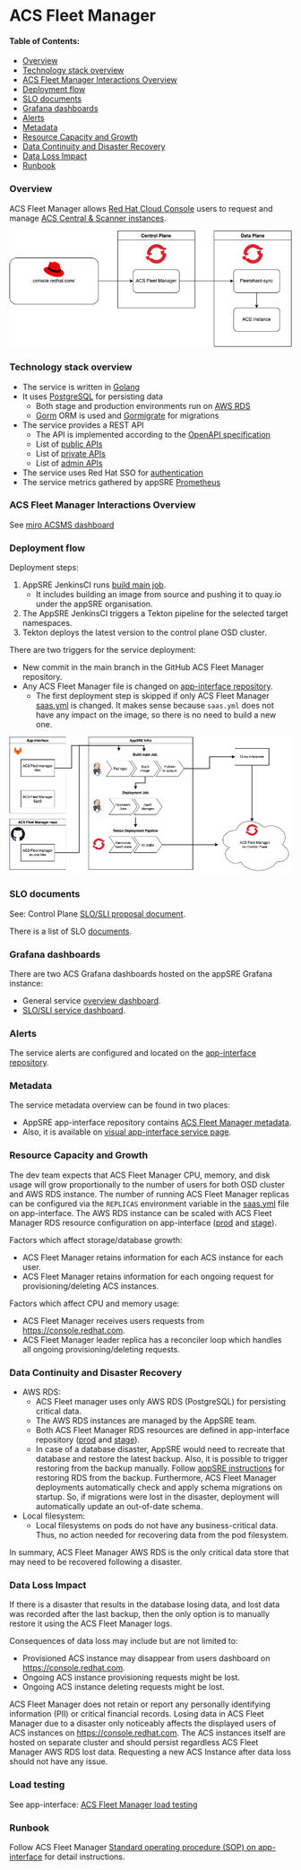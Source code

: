 # ACS Fleet Manager


#### Table of Contents:
- [Overview](#overview)
- [Technology stack overview](#technology-stack-overview)
- [ACS Fleet Manager Interactions Overview](#acs-fleet-manager-interactions-overview)
- [Deployment flow](#deployment-flow)
- [SLO documents](#slo-documents)
- [Grafana dashboards](#grafana-dashboards)
- [Alerts](#alerts)
- [Metadata](#metadata)
- [Resource Capacity and Growth](#resource-capacity-and-growth)
- [Data Continuity and Disaster Recovery](#data-continuity-and-disaster-recovery)
- [Data Loss Impact](#data-loss-impact)
- [Runbook](#runbook)


### Overview

ACS Fleet Manager allows [Red Hat Cloud Console](https://console.redhat.com/) users to request and manage [ACS Central & Scanner instances](https://github.com/stackrox/stackrox).

![high level overview](./images/high_level_overview.png "High level overview diagram")


### Technology stack overview

- The service is written in [Golang](https://go.dev/)
- It uses [PostgreSQL](https://www.postgresql.org/) for persisting data
  - Both stage and production environments run on [AWS RDS](https://aws.amazon.com/rds/?trk=4bfa3aee-a8ec-4199-b4d6-a92630a09e06&sc_channel=ps&s_kwcid=AL!4422!3!548987291221!e!!g!!amazon%20relational%20database&ef_id=EAIaIQobChMIjYmG49rr-QIVzIxoCR1o2gJ7EAAYASABEgKoKfD_BwE:G:s&s_kwcid=AL!4422!3!548987291221!e!!g!!amazon%20relational%20database)
  - [Gorm](https://gorm.io/index.html) ORM is used and [Gormigrate](https://github.com/go-gormigrate/gormigrate) for migrations
- The service provides a REST API
  - The API is implemented according to the [OpenAPI specification](https://gitlab.cee.redhat.com/service/web-rca/-/blob/main/openapi/openapi.yaml)
  - List of [public APIs](https://github.com/stackrox/acs-fleet-manager/blob/main/openapi/fleet-manager.yaml)
  - List of [private APIs](https://github.com/stackrox/acs-fleet-manager/blob/main/openapi/fleet-manager-private.yaml)
  - List of [admin APIs](https://github.com/stackrox/acs-fleet-manager/blob/main/openapi/fleet-manager-private-admin.yaml)
- The service uses Red Hat SSO for [authentication](https://github.com/stackrox/acs-fleet-manager/blob/main/docs/auth/jwt-claims.md)
- The service metrics gathered by appSRE [Prometheus](https://prometheus.io/)


### ACS Fleet Manager Interactions Overview

See [miro ACSMS dashboard](https://miro.com/app/board/uXjVOh7XtrE=/)

### Deployment flow

Deployment steps:
1. AppSRE JenkinsCI runs [build main job](https://ci.ext.devshift.net/job/stackrox-acs-fleet-manager-gh-build-main/).
   - It includes building an image from source and pushing it to quay.io under the appSRE organisation.
2. The AppSRE JenkinsCI triggers a Tekton pipeline for the selected target namespaces.
3. Tekton deploys the latest version to the control plane OSD cluster.

There are two triggers for the service deployment:
- New commit in the main branch in the GitHub ACS Fleet Manager repository.
- Any ACS Fleet Manager file is changed on [app-interface repository](https://gitlab.cee.redhat.com/service/app-interface).
  - The first deployment step is skipped if only ACS Fleet Manager [saas.yml](https://gitlab.cee.redhat.com/service/app-interface/-/blob/master/data/services/acs-fleet-manager/cicd/saas.yaml) is changed.
    It makes sense because `saas.yml` does not have any impact on the image, so there is no need to build a new one.

![deployment flow](./images/deployment_flow.png "Deployment flow diagram")


### SLO documents

See: Control Plane [SLO/SLI proposal document](https://docs.google.com/document/d/1P4zgZ1IYFD_wgYYfaT-AAQMe6afOVbt3YxORmNk7Bu4).

There is a list of SLO [documents](https://gitlab.cee.redhat.com/service/app-interface/-/tree/master/docs/acs-fleet-manager/slos).


### Grafana dashboards

There are two ACS Grafana dashboards hosted on the appSRE Grafana instance:
- General service [overview dashboard](https://grafana.stage.devshift.net/d/D1C839d82/acs-fleet-manager?orgId=1).
- [SLO/SLI service dashboard](https://grafana.stage.devshift.net/d/T2kek3H9a/acs-fleet-manager-slos?orgId=1).


### Alerts

The service alerts are configured and located on the [app-interface repository](https://gitlab.cee.redhat.com/service/app-interface/-/blob/master/resources/observability/prometheusrules/acs-fleet-manager-stage.prometheusrules.yaml).


### Metadata

The service metadata overview can be found in two places:
- AppSRE app-interface repository contains [ACS Fleet Manager metadata](https://gitlab.cee.redhat.com/service/app-interface/-/blob/master/data/services/acs-fleet-manager/app.yml).
- Also, it is available on [visual app-interface service page](https://visual-app-interface.devshift.net/services#/services/acs-fleet-manager/app.yml).


### Resource Capacity and Growth

The dev team expects that ACS Fleet Manager CPU, memory, and disk usage will grow proportionally to the number of users
for both OSD cluster and AWS RDS instance.
The number of running ACS Fleet Manager replicas can be configured via the `REPLICAS` environment variable in the [saas.yml](https://gitlab.cee.redhat.com/service/app-interface/-/blob/master/data/services/acs-fleet-manager/cicd/saas.yaml) file on app-interface.
The AWS RDS instance can be scaled with ACS Fleet Manager RDS resource configuration on app-interface
([prod](https://gitlab.cee.redhat.com/service/app-interface/-/blob/master/resources/terraform/resources/acs-fleet-manager/production/rds-pg14.yml)
and [stage](https://gitlab.cee.redhat.com/service/app-interface/-/blob/master/resources/terraform/resources/acs-fleet-manager/staging/rds-pg14.yml)).

Factors which affect storage/database growth:
- ACS Fleet Manager retains information for each ACS instance for each user.
- ACS Fleet Manager retains information for each ongoing request for provisioning/deleting ACS instances.

Factors which affect CPU and memory usage:
- ACS Fleet Manager receives users requests from https://console.redhat.com.
- ACS Fleet Manager leader replica has a reconciler loop which handles all ongoing provisioning/deleting requests.


### Data Continuity and Disaster Recovery

- AWS RDS:
  - ACS Fleet manager uses only AWS RDS (PostgreSQL) for persisting critical data.
  - The AWS RDS instances are managed by the AppSRE team.
  - Both ACS Fleet Manager RDS resources are defined in app-interface repository ([prod](https://gitlab.cee.redhat.com/service/app-interface/-/blob/master/resources/terraform/resources/acs-fleet-manager/production/rds-pg14.yml)
    and [stage](https://gitlab.cee.redhat.com/service/app-interface/-/blob/master/resources/terraform/resources/acs-fleet-manager/staging/rds-pg14.yml)).
  - In case of a database disaster, AppSRE would need to recreate that database and restore the latest backup.
    Also, it is possible to trigger restoring from the backup manually.
    Follow [appSRE instructions](https://gitlab.cee.redhat.com/service/app-interface#restoring-rds-databases-from-backups) for restoring RDS from the backup.
    Furthermore, ACS Fleet Manager deployments automatically check and apply schema migrations on startup.
    So, if migrations were lost in the disaster, deployment will automatically update an out-of-date schema.
- Local filesystem:
  - Local filesystems on pods do not have any business-critical data.
    Thus, no action needed for recovering data from the pod filesystem.

In summary, ACS Fleet Manager AWS RDS is the only critical data store that may need to be recovered following a disaster.


### Data Loss Impact

If there is a disaster that results in the database losing data, and lost data was recorded after the last backup, then the only option is to manually restore it using the ACS Fleet Manager logs.

Consequences of data loss may include but are not limited to:
- Provisioned ACS instance may disappear from users dashboard on https://console.redhat.com.
- Ongoing ACS instance provisioning requests might be lost.
- Ongoing ACS instance deleting requests might be lost.

ACS Fleet Manager does not retain or report any personally identifying information (PII) or critical financial records.
Losing data in ACS Fleet Manager due to a disaster only noticeably affects the displayed users of ACS instances on https://console.redhat.com.
The ACS instances itself are hosted on separate cluster and should persist regardless ACS Fleet Manager AWS RDS lost data.
Requesting a new ACS Instance after data loss should not have any issue.


### Load testing

See app-interface: [ACS Fleet Manager load testing](https://gitlab.cee.redhat.com/service/app-interface/-/tree/master/docs/acs-fleet-manager/load-testing)


### Runbook

Follow ACS Fleet Manager [Standard operating procedure (SOP) on app-interface](https://gitlab.cee.redhat.com/service/app-interface/-/tree/master/docs/acs-fleet-manager/sop)
for detail instructions.
